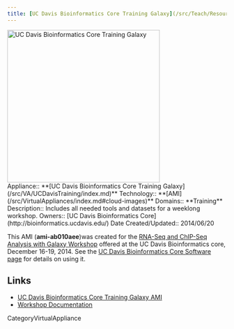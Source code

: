 ```yaml
---
title: [UC Davis Bioinformatics Core Training Galaxy](/src/Teach/Resource/UCDavisCoreAMI/index.md)
---
```

<div class='center'>
<a href='/Teach/Resource/UCDavisCoreAMI'><img src='/Images/Logos/UCDavisGenomeCenter.png' alt='UC Davis Bioinformatics Core Training Galaxy' width="350" /></a>
</div>





<div class='dictbox'>
 Appliance:: **[UC Davis Bioinformatics Core Training Galaxy](/src/VA/UCDavisTraining/index.md)**
 Technology:: **[AMI](/src/VirtualAppliances/index.md#cloud-images)**
 Domains:: **Training** 
 Description:: Includes all needed tools and datasets for a weeklong workshop.
 Owners:: [UC Davis Bioinformatics Core](http://bioinformatics.ucdavis.edu/)
 Date Created/Updated:: 2014/06/20 
</div>

This AMI (**ami-ab010aee**)was created for the [RNA-Seq and ChIP-Seq Analysis with Galaxy Workshop](/src/Teach/Resource/UCDavisRNAChIPWorkshop/index.md) offered at the UC Davis Bioinformatics core, December 16-19, 2014.  See the [UC Davis Bioinformatics Core Software page](http://bioinformatics.ucdavis.edu/software/) for details on using it.

## Links

* [UC Davis Bioinformatics Core Training Galaxy AMI](/src/Teach/Resource/UCDavisCoreAMI/index.md)
* [Workshop Documentation](http://training.bioinformatics.ucdavis.edu/docs/2014/12/december-2014-workshop/)


CategoryVirtualAppliance
